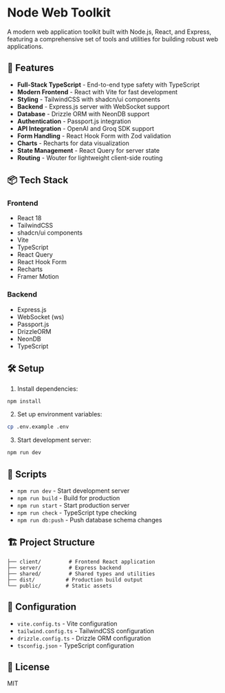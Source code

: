 # Node Web Toolkit

A modern web application toolkit built with Node.js, React, and Express, featuring a comprehensive set of tools and utilities for building robust web applications.

## 🚀 Features

- **Full-Stack TypeScript** - End-to-end type safety with TypeScript
- **Modern Frontend** - React with Vite for fast development
- **Styling** - TailwindCSS with shadcn/ui components
- **Backend** - Express.js server with WebSocket support
- **Database** - Drizzle ORM with NeonDB support
- **Authentication** - Passport.js integration
- **API Integration** - OpenAI and Groq SDK support
- **Form Handling** - React Hook Form with Zod validation
- **Charts** - Recharts for data visualization
- **State Management** - React Query for server state
- **Routing** - Wouter for lightweight client-side routing

## 📦 Tech Stack

### Frontend
- React 18
- TailwindCSS
- shadcn/ui components
- Vite
- TypeScript
- React Query
- React Hook Form
- Recharts
- Framer Motion

### Backend
- Express.js
- WebSocket (ws)
- Passport.js
- DrizzleORM
- NeonDB
- TypeScript

## 🛠️ Setup

1. Install dependencies:
```bash
npm install
```

2. Set up environment variables:
```bash
cp .env.example .env
```

3. Start development server:
```bash
npm run dev
```

## 📄 Scripts

- `npm run dev` - Start development server
- `npm run build` - Build for production
- `npm run start` - Start production server
- `npm run check` - TypeScript type checking
- `npm run db:push` - Push database schema changes

## 🏗️ Project Structure

```
├── client/         # Frontend React application
├── server/         # Express backend
├── shared/         # Shared types and utilities
├── dist/          # Production build output
└── public/        # Static assets
```

## 🔧 Configuration

- `vite.config.ts` - Vite configuration
- `tailwind.config.ts` - TailwindCSS configuration
- `drizzle.config.ts` - Drizzle ORM configuration
- `tsconfig.json` - TypeScript configuration

## 📝 License

MIT
